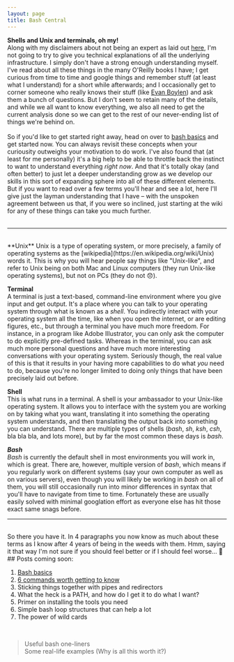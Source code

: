 ```yaml
---
layout: page
title: Bash Central
---
```


**Shells and Unix and terminals, oh my!**  
Along with my disclaimers about not being an expert as laid out [here](/about/), I'm not going to try to give you technical explanations of all the underlying infrastructure. I simply don't have a strong enough understanding myself. I've read about all these things in the many O'Reilly books I have; I get curious from time to time and google things and remember stuff (at least what I understand) for a short while afterwards; and I occasionally get to corner someone who really knows their stuff (like [Evan Boylen](https://twitter.com/ebolyen)) and ask them a bunch of questions. But I don't seem to retain many of the details, and while we all want to know everything, we also all need to get the current analysis done so we can get to the rest of our never-ending list of things we're behind on.  
<br>
So if you'd like to get started right away, head on over to [bash basics](/bash/basics) and get started now. You can always revisit these concepts when your curiousity outweighs your motivation to do work. I've also found that (at least for me personally) it's a big help to be able to throttle back the instinct to want to understand everything *right now*. And that it's totally okay (and often better) to just let a deeper understanding grow as we develop our skills in this sort of expanding sphere into all of these different elements. But if you want to read over a few terms you'll hear and see a lot, here I'll give just the layman understanding that I have – with the unspoken agreement between us that, if you were so inclined, just starting at the wiki for any of these things can take you much further.  
<br>  

---  
<br>
**Unix**  
Unix is a type of operating system, or more precisely, a family of operating systems as the [wikipedia](https://en.wikipedia.org/wiki/Unix) words it. This is why you will hear people say things like "Unix-like", and refer to Unix being on both Mac and Linux computers (they run Unix-like operating systems), but not on PCs (they do not 😞). 

**Terminal**  
A terminal is just a text-based, command-line environment where you give input and get output. It's a place where you can talk to your operating system through what is known as a *shell*. You indirectly interact with your operating system all the time, like when you open the internet, or are editing figures, etc., but through a terminal you have much more freedom. For instance, in a program like Adobe Illustrator, you can only ask the computer to do explicitly pre-defined tasks. Whereas in the terminal, you can ask much more personal questions and have much more interesting conversations with your operating system. Seriously though, the real value of this is that it results in your having more capabilities to do what *you* need to do, because you're no longer limited to doing only things that have been precisely laid out before. 

**Shell**  
This is what runs in a terminal. A shell is your ambassador to your Unix-like operating system. It allows you to interface with the system you are working on by taking what you want, translating it into something the operating system understands, and then translating the output back into something you can understand. There are multiple types of shells (*bash*, *sh*, *ksh*, *csh*, bla bla bla, and lots more), but by far the most common these days is *bash*. 


***Bash***  
*Bash* is currently the default shell in most environments you will work in, which is great. There are, however, multiple version of *bash*, which means if you regularly work on different systems (say your own computer as well as on various servers), even though you will likely be working in *bash* on all of them, you will still occasionally run into minor differences in syntax that you'll have to navigate from time to time. Fortunately these are usually easily solved with minimal googlation effort as everyone else has hit those exact same snags before. 
<br>  

---

<br>
So there you have it. In 4 paragraphs you now know as much about these terms as I know after 4 years of being in the weeds with them. Hmm, saying it that way I'm not sure if you should feel better or if I should feel worse... 🤔


<br> 
## Posts coming soon:  

  1. [Bash basics](/bash/basics)
  2. [6 commands worth getting to know](/bash/six_commands) 
  3. Sticking things together with pipes and redirectors
  4. What the heck is a PATH, and how do I get it to do what I want? 
  5. Primer on installing the tools you need
  6. Simple bash loop structures that can help a lot
  7. The power of wild cards
<br>  

> Useful bash one-liners  
> Some real-life examples (Why is all this worth it?)  
